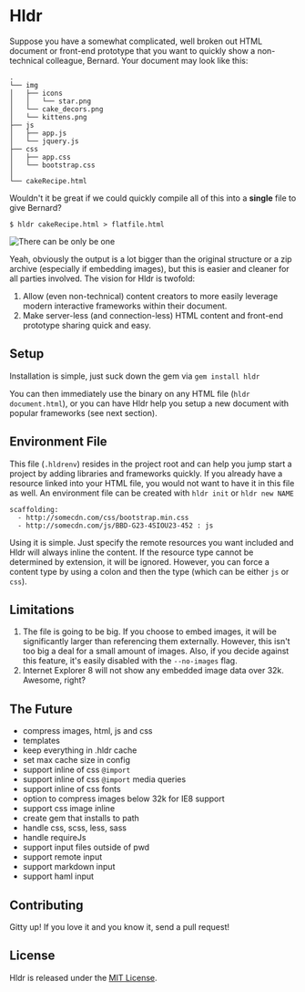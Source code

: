 # Hldr
Suppose you have a somewhat complicated, well broken out HTML document or front-end prototype that you want to quickly show a non-technical colleague, Bernard. Your document may look like this:

    .
    └── img
    │   ├── icons
    │   │   └── star.png
    │   └── cake_decors.png
    │   └── kittens.png
    ├── js
    │   ├── app.js
    │   └── jquery.js
    ├── css
    │   ├── app.css
    │   └── bootstrap.css
    │
    └── cakeRecipe.html

Wouldn't it be great if we could quickly compile all of this into a **single** file to give Bernard?

    $ hldr cakeRecipe.html > flatfile.html

![There can be only be one](http://i.imgflip.com/4cgiz.jpg)

Yeah, obviously the output is a lot bigger than the original structure or a zip archive (especially if embedding images), but this is easier and cleaner for all parties involved. The vision for Hldr is twofold:

1. Allow (even non-technical) content creators to more easily leverage modern interactive frameworks within their document.
1. Make server-less (and connection-less) HTML content and front-end prototype sharing quick and easy.

## Setup

Installation is simple, just suck down the gem via `gem install hldr`

You can then immediately use the binary on any HTML file (`hldr document.html`), or you can have Hldr help you setup a new document with popular frameworks (see next section).

## Environment File

This file (`.hldrenv`) resides in the project root and can help you jump start a project by adding libraries and frameworks quickly. If you already have a resource linked into your HTML file, you would not want to have it in this file as well. An environment file can be created with `hldr init` or `hldr new NAME`

    scaffolding:
      - http://somecdn.com/css/bootstrap.min.css
      - http://somecdn.com/js/BBD-G23-4SIOU23-452 : js

Using it is simple. Just specify the remote resources you want included and Hldr will always inline the content. If the resource type cannot be determined by extension, it will be ignored. However, you can force a content type by using a colon and then the type (which can be either `js` or `css`). 

## Limitations

1. The file is going to be big. If you choose to embed images, it will be significantly larger than referencing them externally. However, this isn't too big a deal for a small amount of images. Also, if you decide against this feature, it's easily disabled with the `--no-images` flag.
1. Internet Explorer 8 will not show any embedded image data over 32k. Awesome, right? 

## The Future
* compress images, html, js and css 
* templates
* keep everything in .hldr cache
* set max cache size in config
* support inline of css `@import`
* support inline of css `@import` media queries
* support inline of css fonts 
* option to compress images below 32k for IE8 support
* support css image inline
* create gem that installs to path
* handle css, scss, less, sass
* handle requireJs
* support input files outside of pwd
* support remote input
* support markdown input
* support haml input

## Contributing

Gitty up! If you love it and you know it, send a pull request!

## License

Hldr is released under the [MIT License](http://www.opensource.org/licenses/MIT).